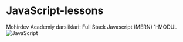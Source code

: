 # JavaScript-lessons  
Mohirdev Academiy darsliklari: Full Stack Javascript (MERN) 1-MODUL
<img src="https://mohirdevbucket.s3.eu-central-1.amazonaws.com/practicum/images/0b8f73e2-3048-4c48-afba-cf8ca0925d30.original.png" alt="JavaScript">
